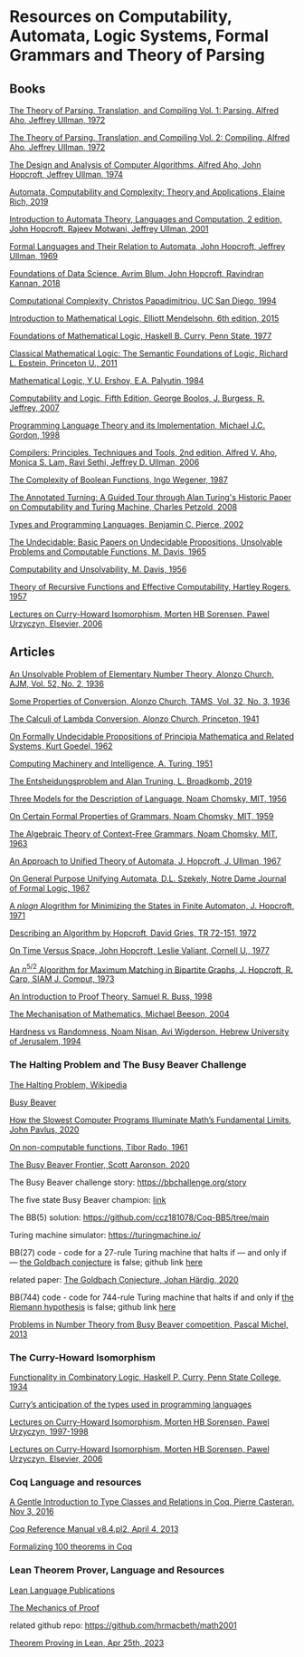 # Resources on Computability, Automata, Logic Systems, Formal Grammars and Theory of Parsing

## Books

[The Theory of Parsing, Translation, and Compiling Vol. 1: Parsing, Alfred Aho, Jeffrey Ullman, 1972](https://github.com/dimitarpg13/computability_and_logic_systems/blob/main/literature/books/Theory_of_Parsing_Translation_Compiling_Aho-Ullman-Parsing-Vol1.pdf)

[The Theory of Parsing, Translation, and Compiling Vol. 2: Compiling, Alfred Aho, Jeffrey Ullman, 1972](https://github.com/dimitarpg13/computability_and_logic_systems/blob/main/literature/books/Theory_of_Parsing_Translation_Compiling_Aho-Ullman-Compiling-Vol2.pdf)

[The Design and Analysis of Computer Algorithms, Alfred Aho, John Hopcroft, Jeffrey Ullman, 1974](https://github.com/dimitarpg13/computability_and_logic_systems/blob/main/literature/books/The_Design_and_Analysis_of_Computer_Algorithms_Aho_Hopcroft_Ullman_1974.pdf)

[Automata, Computability and Complexity: Theory and Applications, Elaine Rich, 2019](https://github.com/dimitarpg13/computability_and_logic_systems/blob/main/literature/books/Automata_Computability_and_Complexity-Theory_and_Applications_Rich_2019.pdf)

[Introduction to Automata Theory, Languages and Computation, 2 edition, John Hopcroft, Rajeev Motwani, Jeffrey Ullman, 2001](https://github.com/dimitarpg13/computability_and_logic_systems/blob/main/literature/books/Intro_to_Automata_Theory_Languages_and_Computation_Hopcroft-Motwani-Ullman-2001.pdf)

[Formal Languages and Their Relation to Automata, John Hopcroft, Jeffrey Ullman, 1969](https://github.com/dimitarpg13/computability_and_logic_systems/blob/main/literature/books/formal-languages-and-their-relation-to-automata-john-e-hopcroft-jeffrey-d-ullman_1969.pdf)

[Foundations of Data Science, Avrim Blum, John Hopcroft, Ravindran Kannan, 2018](https://github.com/dimitarpg13/computability_and_logic_systems/blob/main/literature/books/Foundations_of_Data_Science_Blum_Hopcroft_Kannan_2018.pdf)

[Computational Complexity, Christos Papadimitriou, UC San Diego, 1994](https://github.com/dimitarpg13/computability_and_logic_systems/blob/main/literature/books/Computational_Complexity_Papadimitriu_1994.pdf)

[Introduction to Mathematical Logic, Elliott Mendelsohn, 6th edition, 2015](https://github.com/dimitarpg13/computability_and_logic_systems/blob/main/literature/articles/logic_systems/Mendelson_Introduction_to_Mathematical_Logic_6th_Ed_2015.pdf)

[Foundations of Mathematical Logic, Haskell B. Curry, Penn State, 1977](https://github.com/dimitarpg13/computability_and_logic_systems/blob/main/literature/books/foundations-of-mathematical-logic_Haskell_Curry_1977.pdf)

[Classical Mathematical Logic: The Semantic Foundations of Logic, Richard L. Epstein, Princeton U., 2011](https://github.com/dimitarpg13/computability_and_logic_systems/blob/main/literature/books/classical-mathematical-logic-the-semantic-foundations-of-logic-course-book-2011.pdf)

[Mathematical Logic, Y.U. Ershov, E.A. Palyutin, 1984](https://github.com/dimitarpg13/computability_and_logic_systems/blob/main/literature/books/mathematical-logic-Ershov_1984.pdf)

[Computability and Logic, Fifth Edition, George Boolos, J. Burgess, R. Jeffrey, 2007](https://github.com/dimitarpg13/computability_and_logic_systems/blob/main/literature/books/George_S_Boolos_John_P_Burgess_Richard_C_Jeffrey_Computability_and_Logic_5Ed_Cambridge_2007.pdf)

[Programming Language Theory and its Implementation, Michael J.C. Gordon, 1998](https://github.com/dimitarpg13/computability_and_logic_systems/blob/main/literature/books/Programming_Language_Theory_Gordon_1998.pdf)

[Compilers: Principles, Techniques and Tools, 2nd edition, Alfred V. Aho, Monica S. Lam, Ravi Sethi, Jeffrey D. Ullman, 2006](https://github.com/dimitarpg13/computability_and_logic_systems/blob/main/literature/books/Compilers-Principles_Techniques_and_Tools-Aho_Lam_Sethi_Uhlman_2006.pdf)

[The Complexity of Boolean Functions, Ingo Wegener, 1987](https://github.com/dimitarpg13/computability_and_logic_systems/blob/main/literature/articles/ComplexityOfBooleanFunctionsWegener.pdf)

[The Annotated Turning: A Guided Tour through Alan Turing's Historic Paper on Computability and Turing Machine, Charles Petzold, 2008](https://github.com/dimitarpg13/computability_and_logic_systems/blob/main/literature/books/The_Annotated_Turing_Petzold_2008.pdf)

[Types and Programming Languages, Benjamin C. Pierce, 2002](https://github.com/dimitarpg13/computability_and_logic_systems/blob/main/literature/books/Types_and_Programming_Languages_Pierce_2002.pdf)

[The Undecidable: Basic Papers on Undecidable Propositions, Unsolvable Problems and Computable Functions, M. Davis, 1965](https://github.com/dimitarpg13/computability_and_logic_systems/blob/main/literature/books/The_Undecidable_Basic_Papers_on_Undecidable_Propositions_Unsolvable_Problems_and_more_Davis_1965.pdf)

[Computability and Unsolvability, M. Davis, 1956](https://github.com/dimitarpg13/computability_and_logic_systems/blob/main/literature/books/Computability_and_Unsolvability_Martin_Davis_1956.pdf)

[Theory of Recursive Functions and Effective Computability, Hartley Rogers, 1957](https://github.com/dimitarpg13/computability_and_logic_systems/blob/main/literature/books/Hartley_Rogers_Theory_of_Recursive_Functions_and_Effective_Computability-The_MIT_Press_1987.pdf)

[Lectures on Curry-Howard Isomorphism, Morten HB Sorensen, Pawel Urzyczyn, Elsevier, 2006](https://github.com/dimitarpg13/computability_and_logic_systems/blob/main/literature/books/2006_Sorensen_Urzyczyn_Lectures_on_the_Curry-Howard_Isomorphism.pdf)

## Articles

[An Unsolvable Problem of Elementary Number Theory, Alonzo Church, AJM, Vol. 52, No. 2, 1936](https://github.com/dimitarpg13/computability_and_logic_systems/blob/main/literature/articles/logic_systems/An_Unsolvable_Problem_of_Elementary_Number_Theory_Church_1938.pdf)

[Some Properties of Conversion, Alonzo Church, TAMS, Vol. 32, No. 3, 1936](https://github.com/dimitarpg13/computability_and_logic_systems/blob/main/literature/articles/logic_systems/Some_Properties_of_Conversion_ChurchRosser36.pdf)

[The Calculi of Lambda Conversion, Alonzo Church, Princeton, 1941](https://github.com/dimitarpg13/computability_and_logic_systems/blob/main/literature/articles/logic_systems/church_calculi_1941.pdf)

[On Formally Undecidable Propositions of Principia Mathematica and Related Systems, Kurt Goedel, 1962](https://github.com/dimitarpg13/computability_and_logic_systems/blob/main/literature/articles/logic_systems/Kurt_Goedel_On_Formally_Undecidable_Propositions_of_Principia_Mathematica_and_Related_Systems_1992.pdf)

[Computing Machinery and Intelligence, A. Turing, 1951](https://github.com/dimitarpg13/computability_and_logic_systems/blob/main/literature/articles/ComputingMachineryAndIntelligenceTuring1951.pdf)

[The Entsheidungsproblem and Alan Truning, L. Broadkomb, 2019](https://github.com/dimitarpg13/computability_and_logic_systems/blob/main/literature/articles/The_Entscheidungsproblem_and_Alan_Turing_Brodkorb_2019.pdf)

[Three Models for the Description of Language, Noam Chomsky, MIT, 1956](https://github.com/dimitarpg13/computability_and_logic_systems/blob/main/literature/articles/ThreeModelsForTheDescriptionOfLanguageChomsky.pdf)

[On Certain Formal Properties of Grammars, Noam Chomsky, MIT, 1959](https://github.com/dimitarpg13/computability_and_logic_systems/blob/main/literature/articles/OnCertainFormalPropertiesOfGrammarsChomsky1959.pdf)

[The Algebraic Theory of Context-Free Grammars, Noam Chomsky, MIT, 1963](https://github.com/dimitarpg13/computability_and_logic_systems/blob/main/literature/articles/TheAlgebraicTheoryOfContextFreeLanguages_Chomsky_1963.pdf)

[An Approach to Unified Theory of Automata, J. Hopcroft, J. Ullman, 1967](https://github.com/dimitarpg13/computability_and_logic_systems/blob/main/literature/articles/An_Approach_to_Unified_Theory_of_Automata_Hopcroft_Ullman_1967.pdf)

[On General Purpose Unifying Automata, D.L. Szekely, Notre Dame Journal of Formal Logic, 1967](https://github.com/dimitarpg13/computability_and_logic_systems/blob/main/literature/articles/On_General_Purpose_Unifiying_Automata_Szekely_NDJFL_1967.pdf)

[A $n log n$ Alogrithm for Minimizing the States in Finite Automaton, J. Hopcroft, 1971 ](https://github.com/dimitarpg13/computability_and_logic_systems/blob/main/literature/articles/An_n_log_n_Algorithm_for_Minimizing_States_in_Finite_Automaton_Hopcroft_1971_CS-TR-71-190.pdf)

[Describing an Algorithm by Hopcroft, David Gries, TR 72-151, 1972](https://github.com/dimitarpg13/computability_and_logic_systems/blob/main/literature/articles/Describing_an_Algorithm_byHopcroft_D_Gries_1972.pdf)

[On Time Versus Space, John Hopcroft, Leslie Valiant, Cornell U., 1977](https://github.com/dimitarpg13/computability_and_logic_systems/blob/main/literature/articles/On_Time_vs_Space_Hopcroft_Paul_Valiant_1977.pdf)

[An $n^{5/2}$ Algorithm for Maximum Matching in Bipartite Graphs, J. Hopcroft, R. Carp, SIAM J. Comput, 1973](https://github.com/dimitarpg13/computability_and_logic_systems/blob/main/literature/articles/Hopcroft-Karp-bipartite-matching_SIAM_1973.pdf)

[An Introduction to Proof Theory, Samuel R. Buss, 1998](https://github.com/dimitarpg13/computability_and_logic_systems/blob/main/literature/articles/An_Introduction_to_Proof_Theory_Buss_1998.pdf)

[The Mechanisation of Mathematics, Michael Beeson, 2004](https://github.com/dimitarpg13/computability_and_logic_systems/blob/main/literature/articles/The_Mechanization_of_Mathematics_Beeson_2004.pdf)

[Hardness vs Randomness, Noam Nisan, Avi Wigderson, Hebrew University of Jerusalem, 1994](https://github.com/dimitarpg13/computability_and_logic_systems/blob/main/literature/articles/Hardness_vs_Randomness_Nisan_and_Wigderson_1994.pdf)

### The Halting Problem and The Busy Beaver Challenge

[The Halting Problem, Wikipedia](https://en.wikipedia.org/wiki/Halting_problem) 

[Busy Beaver](https://en.wikipedia.org/wiki/Busy_beaver)

[How the Slowest Computer Programs Illuminate Math’s Fundamental Limits, John Pavlus, 2020](https://www.quantamagazine.org/how-the-slowest-computer-programs-illuminate-maths-fundamental-limits-20201210/)

[On non-computable functions, Tibor Rado, 1961](https://github.com/dimitarpg13/computability_and_logic_systems/blob/main/literature/articles/Rado_on_non-computable_functions_1961.pdf)

[The Busy Beaver Frontier, Scott Aaronson, 2020](https://github.com/dimitarpg13/computability_and_logic_systems/blob/main/literature/articles/BusyBeaver_Aaronson_2020.pdf)

The Busy Beaver challenge story: https://bbchallenge.org/story

The five state Busy Beaver champion: [link](https://bbchallenge.org/1RB1LC_1RC1RB_1RD0LE_1LA1LD_1RZ0LA&w=250&ox=0.8)  

The BB(5) solution: https://github.com/ccz181078/Coq-BB5/tree/main

Turing machine simulator: https://turingmachine.io/

BB(27) code - code for a 27-rule Turing machine that halts if — and only if — [the Goldbach conjecture](https://en.wikipedia.org/wiki/Goldbach%27s_conjecture) is false; github link [here](https://gist.github.com/anonymous/a64213f391339236c2fe31f8749a0df6)

related paper: [The Goldbach Conjecture, Johan Härdig, 2020](https://github.com/dimitarpg13/computability_and_logic_systems/blob/main/literature/articles/Goldbach_Conjecture_Hardig_2020.pdf)


BB(744) code - code for 744-rule Turing machine that halts if and only if [the Riemann hypothesis](https://en.wikipedia.org/wiki/Riemann_hypothesis) is false; github link [here](https://github.com/sorear/metamath-turing-machines/blob/master/riemann-matiyasevich-aaronson.nql)

[Problems in Number Theory from Busy Beaver competition, Pascal Michel, 2013](https://github.com/dimitarpg13/computability_and_logic_systems/blob/main/literature/articles/Problems_in_number_theory_from_busy_beaver_competition_Mitchel_2013.pdf)

### The Curry-Howard Isomorphism

[Functionality in Combinatory Logic, Haskell P. Curry, Penn State College, 1934](https://github.com/dimitarpg13/computability_and_logic_systems/blob/main/literature/articles/Functionality_in_Combinatory_Logic_HP_Curry_1934.pdf)

[Curry’s anticipation of the types used in programming languages](https://github.com/dimitarpg13/computability_and_logic_systems/blob/main/literature/articles/Curry_anticipation_of_the_types_used_in_programming_languages_Seldin_2003.pdf)

[Lectures on Curry-Howard Isomorphism, Morten HB Sorensen, Pawel Urzyczyn, 1997-1998](https://github.com/dimitarpg13/computability_and_logic_systems/blob/main/literature/books/Lectures_on_the_curry-howard_isomorphism_Sorensen_1998.pdf)

[Lectures on Curry-Howard Isomorphism, Morten HB Sorensen, Pawel Urzyczyn, Elsevier, 2006](https://github.com/dimitarpg13/computability_and_logic_systems/blob/main/literature/books/2006_Sorensen_Urzyczyn_Lectures_on_the_Curry-Howard_Isomorphism.pdf)

### Coq Language and resources

[A Gentle Introduction to Type Classes and Relations in Coq, Pierre Casteran, Nov 3, 2016](https://github.com/dimitarpg13/computability_and_logic_systems/blob/main/literature/coq/type_classes_tutorial_Casteran_2016.pdf)

[Coq Reference Manual v8.4.pl2, April 4, 2013](https://github.com/dimitarpg13/computability_and_logic_systems/blob/main/literature/coq/Coq_Reference_Manual_v8.4.pl2.pdf)

[Formalizing 100 theorems in Coq](https://madiot.fr/coq100/)

### Lean Theorem Prover, Language and Resources

[Lean Language Publications](https://lean-lang.org/publications/)

[The Mechanics of Proof](https://hrmacbeth.github.io/math2001/)

related github repo: https://github.com/hrmacbeth/math2001

[Theorem Proving in Lean, Apr 25th, 2023](https://github.com/dimitarpg13/computability_and_logic_systems/blob/main/literature/lean/theorem_proving_in_lean_Apr-25-2023.pdf)
